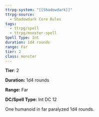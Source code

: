 ```yaml
---
ttrpg-system: "[[Shadowdark]]"
ttrpg-source:
  - Shadowdark Core Rules
tags:
  - ttrpg/spell
  - ttrpg/monster-spell
Spell Type: Int
duration: 1d4 rounds
range: Far
tier: 2
class: monster
---
```

**Tier**: 2

**Duration:** 1d4 rounds

**Range:** Far

**DC/Spell Type:** Int DC 12

One humanoid in far paralyzed 1d4 rounds.